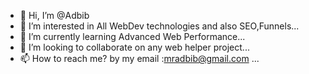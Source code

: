 - 👋 Hi, I’m @Adbib
- 👀 I’m interested in All WebDev technologies and also SEO,Funnels...
- 🌱 I’m currently learning Advanced Web Performance...
- 💞️ I’m looking to collaborate on any web helper project...
- 📫 How to reach me? by my email :mradbib@gmail.com ...

<!---
Adbib/Adbib is a ✨ special ✨ repository because its `README.md` (this file) appears on your GitHub profile.
You can click the Preview link to take a look at your changes.
--->
